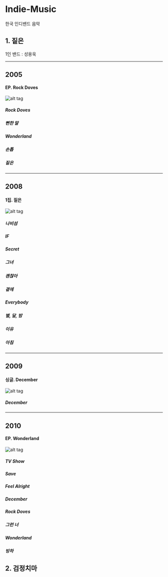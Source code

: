 # Indie-Music
한국 인디밴드 음악

## 1. 짙은

1인 밴드 : 성용욱

-------------------------------
2005
-------------------------------
#### EP. Rock Doves

![alt tag](http://www.generasia.com/w/images/9/98/Rock_Doves.jpg)

##### Rock Doves
##### 뻔한 말
##### Wonderland
##### 손톱 
##### 짙은

-------------------------------
2008
-------------------------------
#### 1집. 짙은

![alt tag](http://cfile29.uf.tistory.com/image/152AE51B4AE3C4BAE8EBAA)

##### 나비섬 
##### IF
##### Secret
##### 그녀
##### 괜찮아
##### 곁에 
##### Everybody
##### 별, 달, 밤
##### 이유 
##### 아침

-------------------------------
2009
-------------------------------
#### 싱글. December

![alt tag](https://s.mxmcdn.net/images-storage/albums/0/4/8/1/4/6/27641840_350_350.jpg)

##### December 

-------------------------------
2010
-------------------------------
#### EP. Wonderland

![alt tag](http://pds20.egloos.com/pds/201012/22/72/b0146272_4d11ccd1a907d.jpg)

##### TV Show
##### Save
##### Feel Alright
##### December
##### Rock Doves
##### 그런 너
##### Wonderland
##### 빙하

## 2. 검정치마

